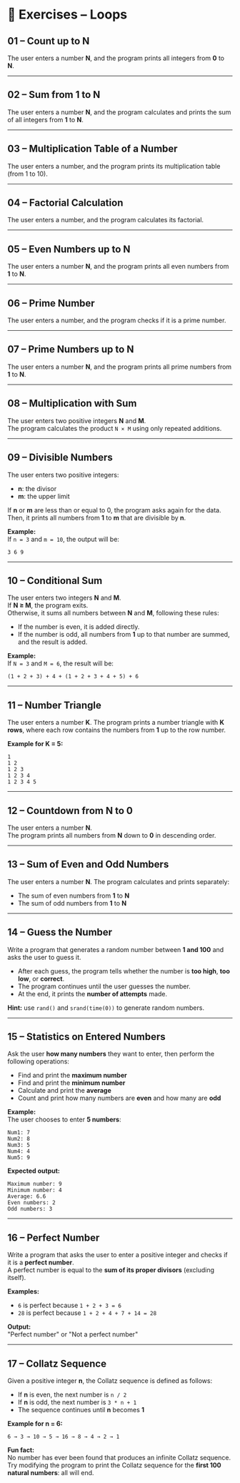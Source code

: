 # 📘 Exercises – Loops

## 01 – Count up to N
The user enters a number **N**, and the program prints all integers from **0** to **N**.

---

## 02 – Sum from 1 to N
The user enters a number **N**, and the program calculates and prints the sum of all integers from **1** to **N**.

---

## 03 – Multiplication Table of a Number
The user enters a number, and the program prints its multiplication table (from 1 to 10).

---

## 04 – Factorial Calculation
The user enters a number, and the program calculates its factorial.

---

## 05 – Even Numbers up to N
The user enters a number **N**, and the program prints all even numbers from **1** to **N**.

---

## 06 – Prime Number
The user enters a number, and the program checks if it is a prime number.

---

## 07 – Prime Numbers up to N
The user enters a number **N**, and the program prints all prime numbers from **1** to **N**.

---

## 08 – Multiplication with Sum
The user enters two positive integers **N** and **M**.  
The program calculates the product `N × M` using only repeated additions.

---

## 09 – Divisible Numbers
The user enters two positive integers:
- **n**: the divisor
- **m**: the upper limit

If **n** or **m** are less than or equal to 0, the program asks again for the data.  
Then, it prints all numbers from **1** to **m** that are divisible by **n**.

**Example:**  
If `n = 3` and `m = 10`, the output will be:
```
3 6 9
```

---

## 10 – Conditional Sum
The user enters two integers **N** and **M**.  
If **N ≥ M**, the program exits.  
Otherwise, it sums all numbers between **N** and **M**, following these rules:
- If the number is even, it is added directly.
- If the number is odd, all numbers from **1** up to that number are summed, and the result is added.

**Example:**  
If `N = 3` and `M = 6`, the result will be:
```
(1 + 2 + 3) + 4 + (1 + 2 + 3 + 4 + 5) + 6
```

---

## 11 – Number Triangle
The user enters a number **K**. The program prints a number triangle with **K rows**, where each row contains the numbers from **1** up to the row number.

**Example for K = 5:**
```
1
1 2
1 2 3
1 2 3 4
1 2 3 4 5
```

---

## 12 – Countdown from N to 0
The user enters a number **N**.  
The program prints all numbers from **N** down to **0** in descending order.

---

## 13 – Sum of Even and Odd Numbers
The user enters a number **N**. The program calculates and prints separately:
- The sum of even numbers from **1** to **N**
- The sum of odd numbers from **1** to **N**

---

## 14 – Guess the Number
Write a program that generates a random number between **1 and 100** and asks the user to guess it.

- After each guess, the program tells whether the number is **too high**, **too low**, or **correct**.
- The program continues until the user guesses the number.
- At the end, it prints the **number of attempts** made.

**Hint:** use `rand()` and `srand(time(0))` to generate random numbers.

---

## 15 – Statistics on Entered Numbers
Ask the user **how many numbers** they want to enter, then perform the following operations:

- Find and print the **maximum number**
- Find and print the **minimum number**
- Calculate and print the **average**
- Count and print how many numbers are **even** and how many are **odd**

**Example:**  
The user chooses to enter **5 numbers**:
```
Num1: 7
Num2: 8
Num3: 5
Num4: 4
Num5: 9
```

**Expected output:**
```
Maximum number: 9
Minimum number: 4
Average: 6.6
Even numbers: 2
Odd numbers: 3
```

---

## 16 – Perfect Number
Write a program that asks the user to enter a positive integer and checks if it is a **perfect number**.  
A perfect number is equal to the **sum of its proper divisors** (excluding itself).

**Examples:**
- `6` is perfect because `1 + 2 + 3 = 6`
- `28` is perfect because `1 + 2 + 4 + 7 + 14 = 28`

**Output:**  
"Perfect number" or "Not a perfect number"

---

## 17 – Collatz Sequence
Given a positive integer **n**, the Collatz sequence is defined as follows:
- If **n** is even, the next number is `n / 2`
- If **n** is odd, the next number is `3 * n + 1`
- The sequence continues until **n** becomes **1**

**Example for n = 6:**
```
6 → 3 → 10 → 5 → 16 → 8 → 4 → 2 → 1
```

**Fun fact:**  
No number has ever been found that produces an infinite Collatz sequence.  
Try modifying the program to print the Collatz sequence for the **first 100 natural numbers**: all will end.